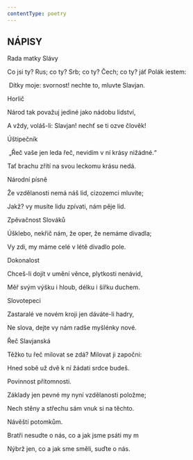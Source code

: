 ```yaml
---
contentType: poetry
---
```


<section>

## NÁPISY 

Rada matky Slávy 

Co jsi ty? Rus; co ty? Srb; co ty? Čech; co ty? jáť Polák iestem:

 Dítky moje: svornost! nechte to, mluvte Slavjan. 

</section>

<section>

Horlič 

Národ tak považuj jediné jako nádobu lidství, 

A vždy, voláš-li: Slavjan! nechť se ti ozve člověk! 

</section>

<section>

Úštipečník

 „Řeč vaše jen leda řeč, nevidím v ní krásy nižádné.“ 

Tať brachu zřítí na svou leckomu krásu nedá. 

</section>

<section>

Národní písně 

Že vzdělanosti nemá náš lid, cizozemci mluvíte; 

Jakž? vy musíte lidu zpívati, nám pěje lid.

</section>

<section>

Zpěvačnost Slováků 

Úšklebo, nekřič nám, že oper, že nemáme divadla; 

Vy zdi, my máme celé v létě divadlo pole. 

</section>

<section>

Dokonalost 

Chceš-li dojít v umění věnce, plytkosti nenávid, 

Měř svým výšku i hloub, délku i šířku duchem. 

</section>

<section>

Slovotepeci 

Zastaralé ve novém kroji jen dáváte-li hadry, 

Ne slova, dejte vy nám radše myšlénky nové. 

</section>

<section>

Řeč Slavjanská 

Těžko tu řeč milovat se zdá? Milovat ji započni: 

Hned sobě už dvě k ní žádati srdce budeš. 

</section>

<section>

Povinnost přítomnosti. 

Základy jen pevné my nyní vzdělanosti položme; 

Nech stěny a střechu sám vnuk si na těchto. 

</section>

<section>

Návěští potomkům. 

Bratři nesudte o nás, co a jak jsme psáti my m 

Nýbrž jen, co a jak sme směli, suďte o nás.

</section>

